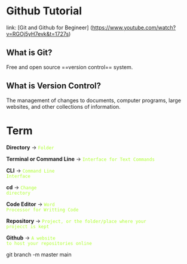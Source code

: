 # Github Tutorial
link: [Git and Github for Begineer] (https://www.youtube.com/watch?v=RGOj5yH7evk&t=1727s)

## What is Git?
Free and open source ==version control== system.

## What is Version Control?
The management of changes to documents, computer programs, large websites, and other collections of information.

# Term
**Directory** &rarr; <code style="color:greenyellow">Folder</code>

**Terminal or Command Line** &rarr; <code style="color:greenyellow">Interface for Text Commands</code>

**CLI** &rarr; <code style="color:greenyellow">Command Line Interface</code>

**cd** &rarr; <code style="color:greenyellow">Change directory</code>

**Code Editor** &rarr; <code style="color:greenyellow">Word Processor for Writting Code</code>

**Repository** &rarr; <code style="color:greenyellow">Project, or the folder/place where your projecct is kept</code>

**Github** &rarr; <code style="color:greenyellow">A website to host your repositories online</code>

git branch -m master main
